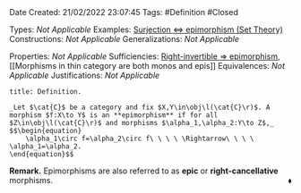 <br />
<br />

Date Created: 21/02/2022 23:07:45
Tags: #Definition #Closed 

Types: _Not Applicable_
Examples: [Surjection $\Leftrightarrow$ epimorphism (Set Theory)](Surjection%20iff%20epimorphism%20(Set%20Theory).md)
Constructions: _Not Applicable_
Generalizations: _Not Applicable_

Properties: _Not Applicable_
Sufficiencies: [Right-invertible $\Rightarrow$ epimorphism](Right-invertible%20implies%20epimorphism.md), [[Morphisms in thin category are both monos and epis]]
Equivalences: _Not Applicable_
Justifications: _Not Applicable_

``` ad-Definition
title: Definition.

_Let $\cat{C}$ be a category and fix $X,Y\in\obj\l(\cat{C}\r)$. A morphism $f:X\to Y$ is an **epimorphism** if for all $Z\in\obj\l(\cat{C}\r)$ and morphisms $\alpha_1,\alpha_2:Y\to Z$,_
$$\begin{equation}
    \alpha_1\circ f=\alpha_2\circ f\ \ \ \ \Rightarrow\ \ \ \ \alpha_1=\alpha_2.
\end{equation}$$

```

**Remark.** Epimorphisms are also referred to as **epic** or **right-cancellative** morphisms.<span style="float:right;">$\blacklozenge$</span>
